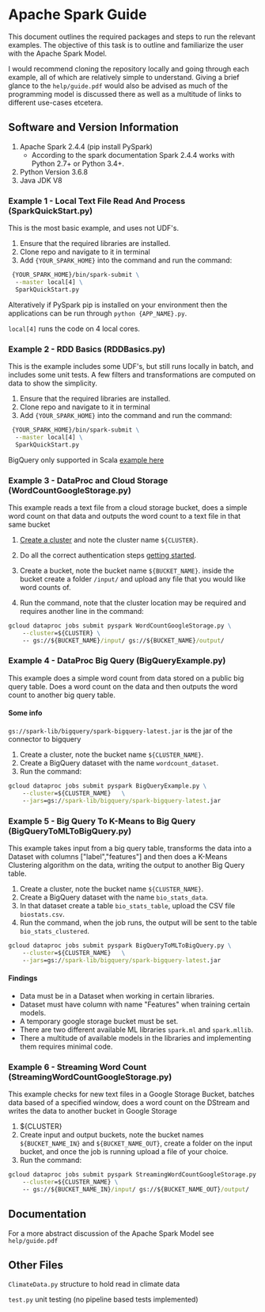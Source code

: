 # Apache Spark Guide

This document outlines the required packages and steps to run the relevant examples. The objective of this task is to outline and familiarize the user with the Apache Spark Model.

I would recommend cloning the repository locally and going through each example, all of which are relatively simple to understand. Giving a brief glance to the `help/guide.pdf` would also be advised as much of the programming model is discussed there as well as a multitude of links to different use-cases etcetera.

## Software and Version Information

1. Apache Spark 2.4.4 (pip install PySpark)
    * According to the spark documentation Spark 2.4.4 works with Python 2.7+ or Python 3.4+.
2. Python Version 3.6.8
3. Java JDK V8

### Example 1 - Local Text File Read And Process (SparkQuickStart.py)

This is the most basic example, and uses not UDF's.

1. Ensure that the required libraries are installed.
2. Clone repo and navigate to it in terminal
3. Add `{YOUR_SPARK_HOME}` into the command and run the command:

```cmd
 {YOUR_SPARK_HOME}/bin/spark-submit \
  --master local[4] \
  SparkQuickStart.py
```

Alteratively if PySpark pip is installed on your environment then the applications can be run through `python {APP_NAME}.py`.

`local[4]` runs the code on 4 local cores.

### Example 2 - RDD Basics (RDDBasics.py)

This is the example includes some UDF's, but still runs locally in batch, and includes some unit tests. A few filters and transformations are computed on data to show the simplicity.

1. Ensure that the required libraries are installed.
2. Clone repo and navigate to it in terminal
3. Add `{YOUR_SPARK_HOME}` into the command and run the command:

```cmd
 {YOUR_SPARK_HOME}/bin/spark-submit \
  --master local[4] \
  SparkQuickStart.py
```

BigQuery only supported in Scala [example here](https://cloud.google.com/dataproc/docs/tutorials/bigquery-connector-spark-example)

### Example 3 - DataProc and Cloud Storage (WordCountGoogleStorage.py)

This example reads a text file from a cloud storage bucket, does a simple word count on that data and outputs the word count to a text file in that same bucket

1. [Create a cluster](https://cloud.google.com/dataproc/docs/quickstarts/quickstart-explorer-create}) and note the cluster name `${CLUSTER}`.

2. Do all the correct authentication steps [getting started](https://cloud.google.com/docs/authentication/getting-started).

3. Create a bucket, note the bucket name `${BUCKET_NAME}`. inside the bucket create a folder `/input/` and upload any file that you would like word counts of.

4. Run the command, note that the cluster location may be required and requires another line in the command:

```cmd
gcloud dataproc jobs submit pyspark WordCountGoogleStorage.py \
    --cluster=${CLUSTER} \
    -- gs://${BUCKET_NAME}/input/ gs://${BUCKET_NAME}/output/
```

### Example 4 - DataProc Big Query (BigQueryExample.py)

This example does a simple word count from data stored on a public big query table. Does a word count on the data and then outputs the word count to another big query table.

#### Some info

`gs://spark-lib/bigquery/spark-bigquery-latest.jar` is the jar of the connector to bigquery

1. Create a cluster, note the bucket name `${CLUSTER_NAME}`.
2. Create a BigQuery dataset with the name `wordcount_dataset`.
3. Run the command:

```cmd
gcloud dataproc jobs submit pyspark BigQueryExample.py \
    --cluster=${CLUSTER_NAME}   \
    --jars=gs://spark-lib/bigquery/spark-bigquery-latest.jar
```

### Example 5 - Big Query To K-Means to Big Query (BigQueryToMLToBigQuery.py)

This example takes input from a big query table, transforms the data into a Dataset with columns ["label","features"] and then does a K-Means Clustering algorithm on the data, writing the output to another Big Query table.

1. Create a cluster, note the bucket name `${CLUSTER_NAME}`.
2. Create a BigQuery dataset with the name `bio_stats_data`.
3. In that dataset create a table `bio_stats_table`, upload the CSV file `biostats.csv`.
4. Run the command, when the job runs, the output will be sent to the table `bio_stats_clustered`.

```cmd
gcloud dataproc jobs submit pyspark BigQueryToMLToBigQuery.py \
    --cluster=${CLUSTER_NAME}   \
    --jars=gs://spark-lib/bigquery/spark-bigquery-latest.jar
```

#### Findings

* Data must be in a Dataset when working in certain libraries.
* Dataset must have column with name "Features" when training certain models.
* A temporary google storage bucket must be set.
* There are two different available ML libraries `spark.ml` and `spark.mllib`.
* There a multitude of available models in the libraries and implementing them requires minimal code.

### Example 6 - Streaming Word Count (StreamingWordCountGoogleStorage.py)

This example checks for new text files in a Google Storage Bucket, batches data based of a specified window, does a word count on the DStream and writes the data to another bucket in Google Storage

1. ${CLUSTER}
2. Create input and output buckets, note the bucket names `${BUCKET_NAME_IN}` and `${BUCKET_NAME_OUT}`, create a folder on the input bucket, and once the job is running upload a file of your choice.
3. Run the command:

```cmd
gcloud dataproc jobs submit pyspark StreamingWordCountGoogleStorage.py \
    --cluster=${CLUSTER_NAME} \
    -- gs://${BUCKET_NAME_IN}/input/ gs://${BUCKET_NAME_OUT}/output/
```

## Documentation

For a more abstract discussion of the Apache Spark Model see `help/guide.pdf`

## Other Files

`ClimateData.py` structure to hold read in climate data

`test.py` unit testing (no pipeline based tests implemented)
